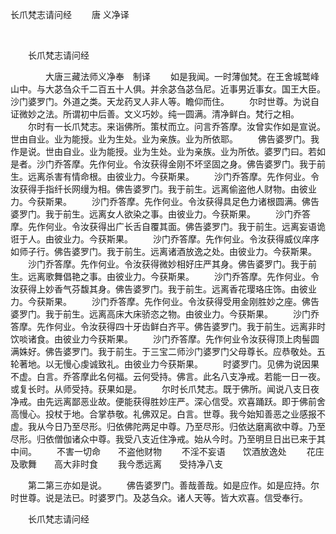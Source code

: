   长爪梵志请问经
                        　　唐 义净译

                        
        　      


　　长爪梵志请问经

　　　　大唐三藏法师义净奉　制译
　　如是我闻。一时薄伽梵。在王舍城鹫峰山中。与大苾刍众千二百五十人俱。并余苾刍苾刍尼。近事男近事女。国王大臣。沙门婆罗门。外道之类。天龙药叉人非人等。瞻仰而住。
　　尔时世尊。为说自证微妙之法。所谓初中后善。文义巧妙。纯一圆满。清净鲜白。梵行之相。
　　尔时有一长爪梵志。来诣佛所。策杖而立。问言乔答摩。汝曾实作如是宣说。世由自业。业为能授。业为生处。业为亲族。业为所依耶。
　　佛告婆罗门。我作是说。世由自业。业为能授。业为生处。业为亲族。业为所依。婆罗门曰。若如是者。沙门乔答摩。先作何业。令汝获得金刚不坏坚固之身。佛告婆罗门。我于前生。远离杀害有情命根。由彼业力。今获斯果。
　　沙门乔答摩。先作何业。令汝获得手指纤长网缦为相。佛告婆罗门。我于前生。远离偷盗他人财物。由彼业力。今获斯果。
　　沙门乔答摩。先作何业。令汝获得具足色力诸根圆满。佛告婆罗门。我于前生。远离女人欲染之事。由彼业力。今获斯果。
　　沙门乔答摩。先作何业。令汝获得出广长舌自覆其面。佛告婆罗门。我于前生。远离妄语诡诳于人。由彼业力。今获斯果。
　　沙门乔答摩。先作何业。令汝获得威仪庠序如师子行。佛告婆罗门。我于前生。远离诸酒放逸之处。由彼业力。今获斯果。
　　沙门乔答摩。先作何业。令汝获得微妙相好庄严其身。佛告婆罗门。我于前生。远离歌舞倡艳之事。由彼业力。今获斯果。
　　沙门乔答摩。先作何业。令汝获得上妙香气芬馥其身。佛告婆罗门。我于前生。远离香花璎珞庄饰。由彼业力。今获斯果。
　　沙门乔答摩。先作何业。令汝获得受用金刚胜妙之座。佛告婆罗门。我于前生。远离高床大床骄恣之物。由彼业力。今获斯果。
　　沙门乔答摩。先作何业。令汝获得四十牙齿鲜白齐平。佛告婆罗门。我于前生。远离非时饮啖诸食。由彼业力今获斯果。
　　沙门乔答摩。先作何业令汝获得顶上肉髻圆满姝好。佛告婆罗门。我于前生。于三宝二师沙门婆罗门父母尊长。应恭敬处。五轮著地。以无慢心虔诚致礼。由彼业力今获斯果。
　　时婆罗门。见佛为说因果不虚。白言。乔答摩此名何福。云何受持。佛言。此名八支净戒。若能一日一夜。或复长时。从师受持。获果如是。
　　尔时长爪梵志。既于佛所。闻说八支日夜净戒。由先远离鄙恶业故。便能获得胜妙庄严。深心信受。欢喜踊跃。即于佛前舍高慢心。投杖于地。合掌恭敬。礼佛双足。白言。世尊。我今始知善恶之业感报不虚。我从今日乃至尽形。归依佛陀两足中尊。乃至尽形。归依达磨离欲中尊。乃至尽形。归依僧伽诸众中尊。我受八支近住净戒。始从今时。乃至明旦日出已来于其中间。
　　不害一切命　　不盗他财物
　　不淫不妄语　　饮酒放逸处
　　花庄及歌舞　　高大非时食
　　我今悉远离　　受持净八支

　　第二第三亦如是说。
　　佛告婆罗门。善哉善哉。如是应作。如是应持。尔时世尊。说是法已。时婆罗门。及苾刍众。诸人天等。皆大欢喜。信受奉行。

　　长爪梵志请问经


